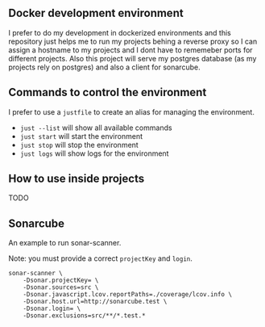 ## Docker development environment

I prefer to do my development in dockerized environments and this repository just helps me to run my projects behing a reverse proxy so I can assign a hostname to my projects and I dont have to rememeber ports for different projects.
Also this project will serve my postgres database (as my projects rely on postgres) and also a client for sonarcube.

## Commands to control the environment

I prefer to use a `justfile` to create an alias for managing the environment.

 - `just --list` will show all available commands
 - `just start` will start the environment
 - `just stop` will stop the environment
 - `just logs` will show logs for the environment

## How to use inside projects
TODO


## Sonarcube

An example to run sonar-scanner.

Note: you must provide a correct `projectKey` and `login`.

```
sonar-scanner \
    -Dsonar.projectKey= \
    -Dsonar.sources=src \
    -Dsonar.javascript.lcov.reportPaths=./coverage/lcov.info \
    -Dsonar.host.url=http://sonarcube.test \
    -Dsonar.login= \
    -Dsonar.exclusions=src/**/*.test.*
```